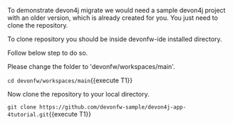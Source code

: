 To demonstrate devon4j migrate we would need a sample devon4j project with an older version, which is already created for you. You just need to clone the repository.

To clone repository you should be inside devonfw-ide installed directory. 

Follow below step to do so.


Please change the folder to &#39;devonfw/workspaces/main&#39;.

`cd devonfw/workspaces/main`{{execute T1}}



Now clone the repository to your local directory.

`git clone https://github.com/devonfw-sample/devon4j-app-4tutorial.git`{{execute T1}}

